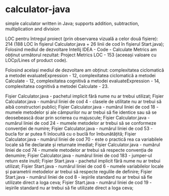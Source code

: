 # calculator-java
simple calculator written in Java; supports addition, subtraction, multiplication and division

LOC pentru întregul proiect (prin observarea vizuală a celor două fișiere): 214 (188 LOC în fișierul Calculator.java + 26 linii de cod în fișierul Start.java);
Folosind mediul de dezvoltare Intellij IDEA - Code - Calculate Metrics am obținut următorul rezultat: Project Metrics LOC - 153 (aceeași valoare cu LOCp/Lines of product code).

Folosind același mediul de dezvoltare am obținut: complexitatea ciclomatică a metodei evaluateExpression - 12, complexitatea ciclomatică a
metodei Calculate - 12, complexitatea cognitivă a metodei evaluateExpression - 14, complexitatea cognitivă a metodei Calculate - 23. 

Fișier Calculator.java - pachetul implicit fără nume nu ar trebui utilizat;
Fișier Calculator.java - numărul liniei de cod 4 - clasele de utilitate nu ar trebui să aibă constructori publici;
Fișier Calculator.java - numărul liniei de cod 18 - mumele metodelor  și ale câmpurilor nu ar trebui să fie identice sau să se deosebească doar prin scrierea cu majuscule;
Fișier Calculator.java - numărul liniei de cod 24 - mumele metodelor ar trebui să se conformeze convenției de numire;
Fișier Calculator.java - numărul liniei de cod 53 - bucla for ar putea fi înlocuită cu o buclă for îmbunătățită;
Fișier Calculator.java - numărul liniei de cod 70 - este o practică rea ca variabilele locale să fie declarate și returnate imediat;
Fișier Calculator.java - numărul liniei de cod 74 - mumele metodelor ar trebui să respecte convenția de denumire;
Fișier Calculator.java - numărul liniei de cod 183 - jumper-ul return este inutil;
Fișier Start.java - pachetul implicit fără nume nu ar trebui utilizat;
Fișier Start.java - numărul liniei de cod 6 - numele variabilelor locale și parametrii metodelor ar trebui să respecte regulile de definire;
Fișier Start.java - numărul liniei de cod 8 - ieșirile standard nu ar trebui să fie utilizate direct a loga ceva;
Fișier Start.java - numărul liniei de cod 19 - ieșirile standard nu ar trebui să fie utilizate direct a loga ceva;
